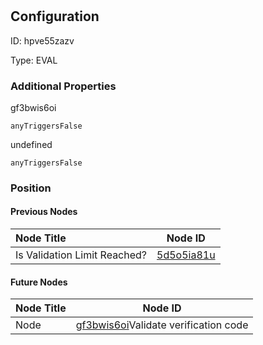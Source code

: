 # 
## Configuration
ID:  hpve55zazv

Type: EVAL 







### Additional Properties
gf3bwis6oi
```string 
anyTriggersFalse
```


undefined
```string 
anyTriggersFalse
```





### Position

#### Previous Nodes
| Node Title | Node ID |
| :------------- | ------------ |
| Is Validation Limit Reached? | [5d5o5ia81u](./5d5o5ia81u.md) | 
 
 #### Future Nodes
| Node Title | Node ID |
| :------------- | ------------ |
| Node |[gf3bwis6oi](./gf3bwis6oi.md)Validate verification code |[1vyzcyazgf](./1vyzcyazgf.md) | 